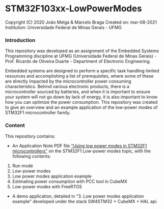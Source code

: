 # STM32F103xx-LowPowerModes

Copyright (C) 2020 João Melga & Marcelo Braga
Created on: mar-08-2021
Institution: Universidade Federal de Minas Gerais - UFMG

### Introduction
This repository was developed as an assignment of the Embedded Systems Programming discipline at UFMG (Universidade Federal de Minas Gerais) - Prof. Ricardo de Oliveira Duarte - Department of Electronic Engineering.

Embedded systems are designed to perform a specific task handling limited resources and accomplishing a list of prerequisites, where some of these are directly impacted by the microcontroller power consuming characteristics. Behind various electronic products, there is a microcontroller sourced by batteries, and when it is important to ensure your system will not go down by lack of energy, it is also important to know how you can optimize the power consumption.
This repository was created to give an overview and an example application of the low-power modes of STM32F1 microcontroller family.

### Content
This repository contains:
- An Application Note PDF file ["Using low power modes in STM32F1 microcontrollers"](https://github.com/joaomelga/STM32F103xx-LowPowerModes/blob/main/Using%20low%20power%20modes%20in%20STM32F1%20microcontrollers.pdf) on the STM32F1 Low-power modes topic,  with the following contents:
1.  Run mode
2.	Low-power modes 
3. 	Low power modes application example
4.	Estimating power consumption with PCC tool in CubeMX
5.	Low-power modes with FreeRTOS

- A demo application, detailed in "3. Low power modes application example" developed under the stack SW4STM32 + CubeMX + HAL api.
